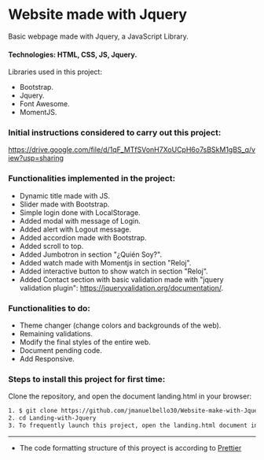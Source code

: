 # Website made with Jquery

Basic webpage made with Jquery, a JavaScript Library.

#### Technologies: HTML, CSS, JS, Jquery.

Libraries used in this project:
   - Bootstrap.
   - Jquery.
   - Font Awesome.
   - MomentJS.

### Initial instructions considered to carry out this project:

https://drive.google.com/file/d/1qF_MTfSVonH7XoUCpH6o7sBSkM1gBS_q/view?usp=sharing

### Functionalities implemented in the project:

   - Dynamic title made with JS.
   - Slider made with Bootstrap.
   - Simple login done with LocalStorage.
   - Added modal with message of Login.
   - Added alert with Logout message.
   - Added accordion made with Bootstrap.
   - Added scroll to top.
   - Added Jumbotron in section "¿Quién Soy?".
   - Added watch made with Momentjs in section "Reloj".
   - Added interactive button to show watch in section "Reloj".
   - Added Contact section with basic validation made with "jquery validation plugin": https://jqueryvalidation.org/documentation/.

### Functionalities to do:

   - Theme changer (change colors and backgrounds of the web).
   - Remaining validations.
   - Modify the final styles of the entire web.
   - Document pending code.
   - Add Responsive.

### Steps to install this project for first time: 

Clone the repository, and open the document landing.html in your browser:

```sh
1. $ git clone https://github.com/jmanuelbello30/Website-make-with-Jquery.git
2. cd Landing-with-Jquery
3. To frequently launch this project, open the landing.html document in your browser or refresh the page where you first opened the project.
```
---
- The code formatting structure of this proyect is according to [Prettier](https://prettier.io/)